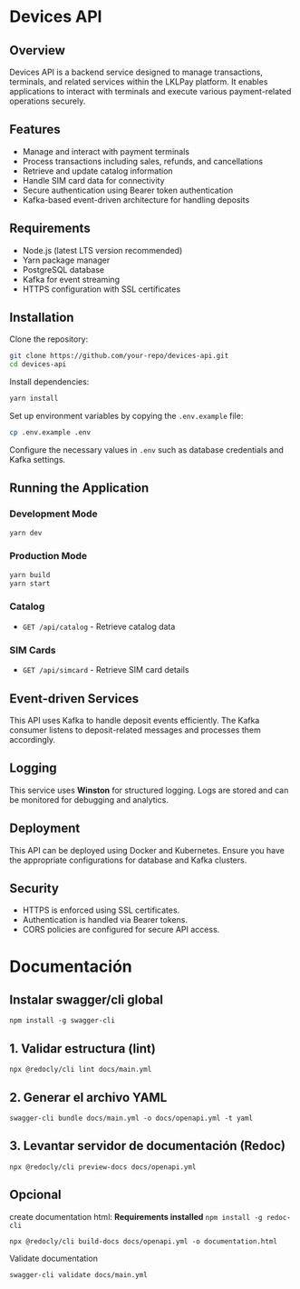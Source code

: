 # Devices API

## Overview
Devices API is a backend service designed to manage transactions, terminals, and related services within the LKLPay platform. It enables applications to interact with terminals and execute various payment-related operations securely.

## Features
- Manage and interact with payment terminals
- Process transactions including sales, refunds, and cancellations
- Retrieve and update catalog information
- Handle SIM card data for connectivity
- Secure authentication using Bearer token authentication
- Kafka-based event-driven architecture for handling deposits

## Requirements
- Node.js (latest LTS version recommended)
- Yarn package manager
- PostgreSQL database
- Kafka for event streaming
- HTTPS configuration with SSL certificates

## Installation
Clone the repository:
```sh
git clone https://github.com/your-repo/devices-api.git
cd devices-api
```

Install dependencies:
```sh
yarn install
```

Set up environment variables by copying the `.env.example` file:
```sh
cp .env.example .env
```

Configure the necessary values in `.env` such as database credentials and Kafka settings.

## Running the Application
### Development Mode
```sh
yarn dev
```

### Production Mode
```sh
yarn build
yarn start
```


### Catalog
- `GET /api/catalog` - Retrieve catalog data

### SIM Cards
- `GET /api/simcard` - Retrieve SIM card details

## Event-driven Services
This API uses Kafka to handle deposit events efficiently. The Kafka consumer listens to deposit-related messages and processes them accordingly.

## Logging
This service uses **Winston** for structured logging. Logs are stored and can be monitored for debugging and analytics.

## Deployment
This API can be deployed using Docker and Kubernetes. Ensure you have the appropriate configurations for database and Kafka clusters.

## Security
- HTTPS is enforced using SSL certificates.
- Authentication is handled via Bearer tokens.
- CORS policies are configured for secure API access.


# Documentación
## Instalar swagger/cli global
```
npm install -g swagger-cli
```

## 1. Validar estructura (lint)
```
npx @redocly/cli lint docs/main.yml
```

## 2. Generar el archivo YAML
```
swagger-cli bundle docs/main.yml -o docs/openapi.yml -t yaml
```

## 3. Levantar servidor de documentación (Redoc)
```
npx @redocly/cli preview-docs docs/openapi.yml
```

## Opcional
create documentation html:
**Requirements installed** `npm install -g redoc-cli`

```
npx @redocly/cli build-docs docs/openapi.yml -o documentation.html
```
Validate documentation
```
swagger-cli validate docs/main.yml
```
